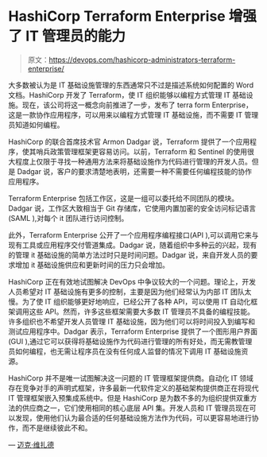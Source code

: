# HashiCorp Terraform Enterprise 增强了 IT 管理员的能力

> 原文：<https://devops.com/hashicorp-administrators-terraform-enterprise/>

大多数被认为是 IT 基础设施管理的东西通常只不过是描述系统如何配置的 Word 文档。HashiCorp 开发了 Terraform，使 IT 组织能够以编程方式管理 IT 基础设施。现在，该公司将这一概念向前推进了一步，发布了 terra form Enterprise，这是一款协作应用程序，可以用来以编程方式管理 IT 基础设施，而不需要 IT 管理员知道如何编程。

HashiCorp 的联合首席技术官 Armon Dadgar 说，Terraform 提供了一个应用程序，使其哨兵政策管理框架更容易访问。以前，Terraform 和 Sentinel 的使用很大程度上仅限于寻找一种通用方法来将基础设施作为代码进行管理的开发人员。但是 Dadgar 说，客户的要求清楚地表明，还需要一种不需要任何编程技能的协作应用程序。

Terraform Enterprise 包括工作区，这是一组可以委托给不同团队的模块。Dadgar 说，工作区大致相当于 Git 存储库，它使用内置加密的安全访问标记语言(SAML ),对每个 it 团队进行访问控制。

此外，Terraform Enterprise 公开了一个应用程序编程接口(API ),可以调用它来与现有工具或应用程序交付管道集成。Dadgar 说，随着组织中多种云的兴起，现有的管理 it 基础设施的简单方法过时只是时间问题。Dadgar 说，来自开发人员的要求增加 it 基础设施供应和更新时间的压力只会增加。

HashiCorp 正在有效地试图解决 DevOps 中争议较大的一个问题。理论上，开发人员希望对 IT 基础设施有更多的控制，主要是因为他们经常认为内部 IT 团队太慢。为了使 IT 组织能够更好地响应，已经公开了各种 API，可以使用 IT 自动化框架调用这些 API。然而，许多这些框架需要大多数 IT 管理员不具备的编程技能。许多组织也不希望开发人员管理 IT 基础设施，因为他们可以将时间投入到编写和测试应用程序中。Dadgar 表示，Terraform Enterprise 提供了一个图形用户界面(GUI ),通过它可以获得将基础设施作为代码进行管理的所有好处，而无需教管理员如何编程，也无需让程序员在没有任何成人监督的情况下调用 IT 基础设施资源。

HashiCorp 并不是唯一试图解决这一问题的 IT 管理框架提供商。自动化 IT 领域存在竞争对手的声明式框架，许多最新一代软件定义的基础架构提供商正在将现代 IT 管理框架嵌入预集成系统中。但是 HashiCorp 是为数不多的为组织提供双重方法的供应商之一，它们使用相同的核心底层 API 集。开发人员和 IT 管理员现在可以发现，使用他们认为最合适的任何基础设施方法作为代码，可以更容易地进行协作，而不是继续彼此不和。

— [迈克·维扎德](https://devops.com/author/mike-vizard/)